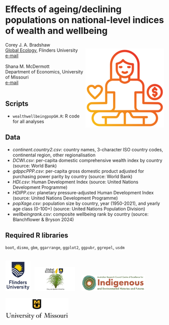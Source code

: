 # Effects of ageing/declining populations on national-level indices of wealth and wellbeing
<img align="right" src="www/healthwellbeing.png" alt="health, wealth, wellbeing" width="250" style="margin-top: 20px">

Corey J. A. Bradshaw<br>
<a href="http://globalecologyflinders.com">Global Ecology</a>, Flinders University<br>
<a href="mailto:corey.bradshaw@flinders.edu.au">e-mail</a><br>
<br>
Shana M. McDermott<br>
Department of Economics, University of Missouri<br>
<a href="mailto:smmvt@missouri.edu">e-mail</a><br>
<br>

## Scripts
- <code>wealthwellbeingpopGH.R</code>: R code for all analyses
 
## Data
- <em>continent.country2.csv</em>: country names, 3-character ISO country codes, continental region, other regionalisation
- <em>DCWI.csv</em>: per-capita domestic comprehensive wealth index by country (source: World Bank)
- <em>gdppcPPP.csv</em>: per-capita gross domestic product adjusted for purchasing power parity by country (source: World Bank)
- <em>HDI.csv</em>: Human Development Index (source: United Nations Development Programme)
- <em>HDIPP.csv</em>: planetary pressure-adjusted Human Development Index (source: United Nations Development Programme)
- <em>popXage.csv</em>: population size by country, year (1950-2021), and yearly age class (0-100+) (source: United Nations Population Division)
- <em>wellbeingrank.csv</em>: composite wellbeing rank by country (source: Blanchflower & Bryson 2024)
 
## Required R libraries
<code>boot</code>, <code>dismo</code>, <code>gbm</code>, <code>ggarrange</code>, <code>ggplot2</code>, <code>ggpubr</code>, <code>ggrepel</code>, <code>usdm</code>

<p><a href="https://www.flinders.edu.au"><img align="bottom-left" src="www/Flinders_University_Logo_Stacked_RGB_Master.jpg" alt="Flinders University logo" width="80" style="margin-top: 20px"></a> &nbsp; <a href="https://globalecologyflinders.com"><img align="bottom-left" src="www/GEL Logo Kaurna New Transp.png" alt="GEL logo" width="130" style="margin-top: 20px"></a>  &nbsp; &nbsp;
 <a href="https://ciehf.au"><img align="bottom-left" src="www/CIEHF_Logo_Email_Version Transparent.png" alt="CIEHF logo" width="200" style="margin-top: 20px"></a>  &nbsp; &nbsp; &nbsp; <a href="https://economics.missouri.edu"><img align="bottom-left" src="www/UMlogo.png" alt="U Missouri logo" width="200" style="margin-top: 20px"></a></p>
